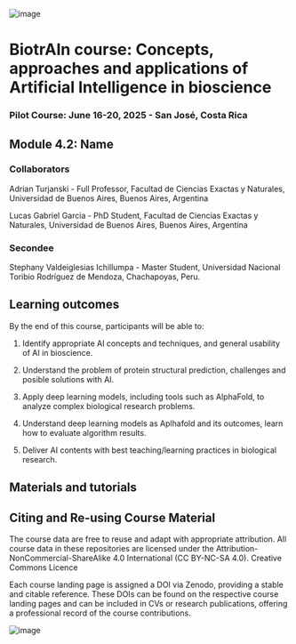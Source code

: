 ![image](https://github.com/user-attachments/assets/c8f408d4-3f11-4c67-a3b6-7c4442f410e3)

# BiotrAIn course: Concepts, approaches and applications of Artificial Intelligence in bioscience

### Pilot Course: June 16-20, 2025 - San José, Costa Rica

## Module 4.2: Name



### Collaborators

Adrian Turjanski - Full Professor, Facultad de Ciencias Exactas y Naturales, Universidad de Buenos Aires, Buenos Aires, Argentina

Lucas Gabriel Garcia - PhD Student, Facultad de Ciencias Exactas y Naturales, Universidad de Buenos Aires, Buenos Aires, Argentina

### Secondee

Stephany Valdeiglesias Ichillumpa - Master Student, Universidad Nacional Toribio Rodríguez de Mendoza, Chachapoyas, Peru.

## Learning outcomes
By the end of this course, participants will be able to: 

1. Identify appropriate AI concepts and techniques, and general usability of AI in bioscience. 

2. Understand the problem of protein structural prediction, challenges and posible solutions with AI.
    
3. Apply deep learning models, including tools such as AlphaFold, to analyze complex biological research problems.
    
4. Understand deep learning models as Aplhafold and its outcomes, learn how to evaluate algorithm results.  
    
5. Deliver AI contents with best teaching/learning practices in biological research.
   
## Materials and tutorials



## Citing and Re-using Course Material
The course data are free to reuse and adapt with appropriate attribution. All course data in these repositories are licensed under the Attribution-NonCommercial-ShareAlike 4.0 International (CC BY-NC-SA 4.0). Creative Commons Licence

Each course landing page is assigned a DOI via Zenodo, providing a stable and citable reference. These DOIs can be found on the respective course landing pages and can be included in CVs or research publications, offering a professional record of the course contributions.

![image](https://github.com/user-attachments/assets/33d0775f-902c-4a0c-8bbc-6a7c7947a132)
